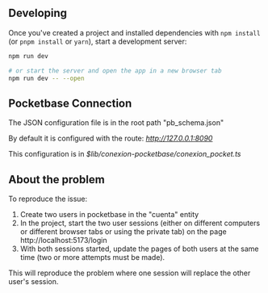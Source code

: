 ## Developing

Once you've created a project and installed dependencies with `npm install` (or `pnpm install` or `yarn`), start a development server:

```bash
npm run dev

# or start the server and open the app in a new browser tab
npm run dev -- --open
```

## Pocketbase Connection

The JSON configuration file is in the root path "pb_schema.json"

By default it is configured with the route: *http://127.0.0.1:8090*

This configuration is in *$lib/conexion-pocketbase/conexion_pocket.ts*

## About the problem

To reproduce the issue:

1. Create two users in pocketbase in the "cuenta" entity
2. In the project, start the two user sessions (either on different computers or different browser tabs or using the private tab) on the page http://localhost:5173/login
3. With both sessions started, update the pages of both users at the same time (two or more attempts must be made).

This will reproduce the problem where one session will replace the other user's session.
